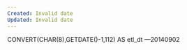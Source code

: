 ```yaml
---
Created: Invalid date
Updated: Invalid date
---
```

CONVERT(CHAR(8),GETDATE()-1,112) AS etl_dt —20140902